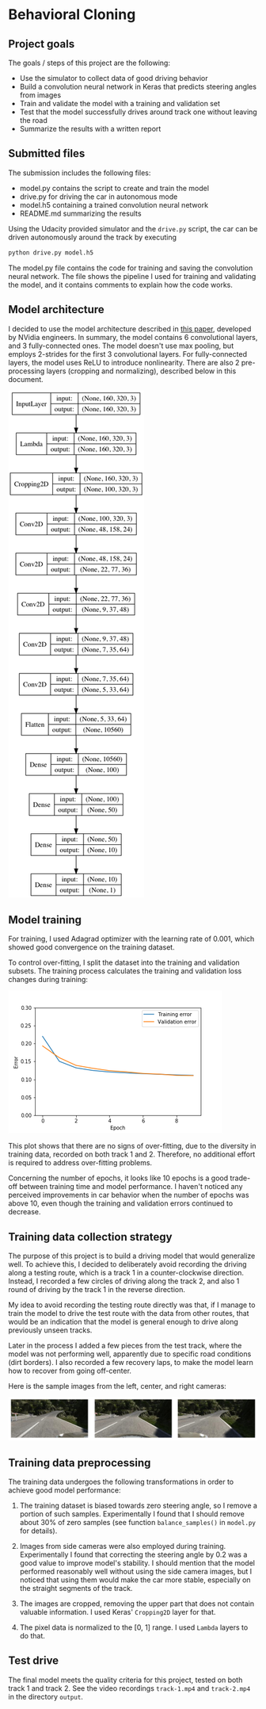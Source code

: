 # Behavioral Cloning

## Project goals

The goals / steps of this project are the following:
* Use the simulator to collect data of good driving behavior
* Build a convolution neural network in Keras that predicts steering angles from images
* Train and validate the model with a training and validation set
* Test that the model successfully drives around track one without leaving the road
* Summarize the results with a written report


[//]: # (Image References)

[model]: ./output/model.png "Model Visualization"
[loss]: ./output/loss.png "Training/validation loss"
[camera-images]: ./output/camera-images.png "Sample camera images"

## Submitted files

The submission includes the following files: 

* model.py contains the script to create and train the model
* drive.py for driving the car in autonomous mode
* model.h5 containing a trained convolution neural network 
* README.md summarizing the results

Using the Udacity provided simulator and the `drive.py` script, the car can be
driven autonomously around the track by executing 
```sh 
python drive.py model.h5
```

The model.py file contains the code for training and saving the convolution
neural network. The file shows the pipeline I used for training and validating
the model, and it contains comments to explain how the code works.

## Model architecture 

I decided to use the model architecture described in
[this paper](https://images.nvidia.com/content/tegra/automotive/images/2016/solutions/pdf/end-to-end-dl-using-px.pdf),
developed by NVidia engineers. In summary, the model contains 6 convolutional
layers, and 3 fully-connected ones. The model doesn't use max pooling, but
employs 2-strides for the first 3 convolutional layers.  For fully-connected
layers, the model uses ReLU to introduce nonlinearity. There are also 2
pre-processing layers (cropping and normalizing), described below in this
document.

![Model architecture][model]

## Model training

For training, I used Adagrad optimizer with the learning rate of 0.001, which
showed good convergence on the training dataset. 

To control over-fitting, I split the dataset into the training and validation
subsets. The training process calculates the training and validation loss
changes during training: 

![Loss visualization][loss]

This plot shows that there are no signs of over-fitting, due to the diversity in
training data, recorded on both track 1 and 2. Therefore, no additional effort
is required to address over-fitting problems.

Concerning the number of epochs, it looks like 10 epochs is a good trade-off
between training time and model performance. I haven't noticed any perceived
improvements in car behavior when the number of epochs was above 10, even
though the training and validation errors continued to decrease. 

## Training data collection strategy

The purpose of this project is to build a driving model that would generalize
well. To achieve this, I decided to deliberately avoid recording the driving
along a testing route, which is a track 1 in a counter-clockwise
direction. Instead, I recorded a few circles of driving along the track 2, and
also 1 round of driving by the track 1 in the reverse direction. 

My idea to avoid recording the testing route directly was that, if I manage to
train the model to drive the test route with the data from other routes, that
would be an indication that the model is general enough to drive along
previously unseen tracks. 

Later in the process I added a few pieces from the test track, where the model
was not performing well, apparently due to specific road conditions (dirt
borders). I also recorded a few recovery laps, to make the model learn how to
recover from going off-center. 

Here is the sample images from the left, center, and right cameras:

![Sample images][camera-images]

## Training data preprocessing

The training data undergoes the following transformations in order to achieve
good model performance: 

1. The training dataset is biased towards zero steering angle, so I remove a
portion of such samples. Experimentally I found that I should remove about 30%
of zero samples (see function `balance_samples()` in `model.py` for details). 

2. Images from side cameras were also employed during training. Experimentally I
found that correcting the steering angle by 0.2 was a good value to improve
model's stability. I should mention that the model performed reasonably well
without using the side camera images, but I noticed that using them would
make the car more stable, especially on the straight segments of the track.

3. The images are cropped, removing the upper part that does not contain
valuable information. I used Keras' `Cropping2D` layer for that. 

4. The pixel data is normalized to the [0, 1] range. I used `Lambda` layers to
do that.

## Test drive

The final model meets the quality criteria for this project, tested on both
track 1 and track 2. See the video recordings `track-1.mp4` and `track-2.mp4` in
the directory `output`.
